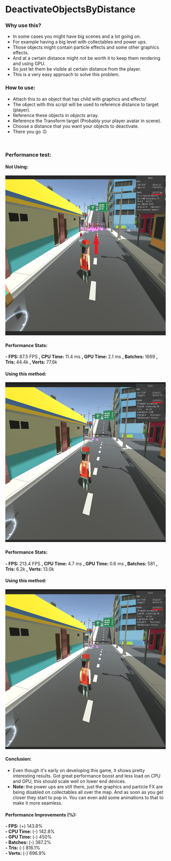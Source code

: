 # DeactivateObjectsByDistance

### Why use this?
- In some cases you might have big scenes and a lot going on.
- For example having a big level with collectables and power ups.
- Those objects might contain particle effects and some other graphics effects.
- And at a certain distance might not be worth it to keep them rendering and using GPU.
- So just let them be visible at certain distance from the player.
- This is a very easy approach to solve this problem.

### How to use:

- Attach this to an object that has child with graphics and effects!
- The object with this script will be used to reference distance to target (player).
- Reference these objects in <em>objects</em> array.
- Reference the Transform target (Probably your player avatar in scene).
- Choose a distance that you want your objects to deactivate.
- There you go :D

<br>

### Performance test:

#### Not Using:
<img src="Screenshots/NotUsing.jpg" width="1280" height="500">

#### Performance Stats:
<strong> - FPS: </strong> 87.5 FPS
<strong>, CPU Time: </strong> 11.4 ms
<strong>, GPU Time: </strong> 2.1 ms
<strong>, Batches: </strong> 1669
<strong>, Tris: </strong> 44.4k
<strong>, Verts: </strong> 77.6k

#### Using this method:
<img src="Screenshots/UsingThis.jpg" width="1280" height="500">

#### Performance Stats:
<strong> - FPS: </strong> 213.4 FPS
<strong>, CPU Time: </strong> 4.7 ms
<strong>, GPU Time: </strong> 0.6 ms
<strong>, Batches: </strong> 581
<strong>, Tris: </strong> 6.2k
<strong>, Verts: </strong> 13.0k

#### Using this method:
<img src="Screenshots/UsingThis.jpg" width="1280" height="500">

#### Conclusion:
- Even though it's early on developing this game, it shows pretty interesting results. Got great performance boost and less load on CPU and GPU, this should scale well on lower end devices.
- <strong> Note: </strong> the power ups are still there, just the graphics and particle FX are being disabled on collectables all over the map. And as soon as you get closer they start to pop in. You can even add some animations to that to make it more seamless.

#### Performance Improvements (%):
<strong> - FPS: </strong> (+) 143.8% <br>
<strong> - CPU Time: </strong> (-) 142.8% <br>
<strong> - GPU Time: </strong> (-) 450% <br>
<strong> - Batches: </strong> (-) 387.2% <br>
<strong> - Tris: </strong> (-) 816.1% <br>
<strong> - Verts: </strong> (-) 696.9% <br>

